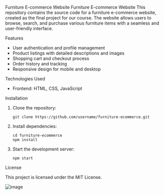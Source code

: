 
Furniture E-commerce Website
Furniture E-commerce Website
This repository contains the source code for a furniture e-commerce website, created as the final project for our course. The website allows users to browse, search, and purchase various furniture items with a seamless and user-friendly interface.</p>

Features
<ul>
<li>User authentication and profile management</li>
<li>Product listings with detailed descriptions and images</li>
<li>Shopping cart and checkout process</li>
<li>Order history and tracking</li>
<li>Responsive design for mobile and desktop</li>
</ul>

Technologies Used
<ul>
<li>Frontend: HTML, CSS, JavaScript</li>
</ul>

Installation
<ol>
<li>Clone the repository:
<pre><code>git clone https://github.com/username/furniture-ecommerce.git</code></pre>
</li>
<li>Install dependencies:
<pre><code>cd furniture-ecommerce
npm install</code></pre>
</li>
<li>Start the development server:
<pre><code>npm start</code></pre>
</li>
</ol>

License
<p>This project is licensed under the MIT License.</p>


![image](https://github.com/lifeIsShore/Cozy-Home/assets/124509700/86a8d618-f4ba-497c-b464-8fdbf4995445)


